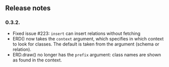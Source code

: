 ## Release notes
### 0.3.2.   
* Fixed issue #223:  `insert` can insert relations without fetching
* ERD() now takes the `context` argument, which specifies in which context to look for classes. The default is taken from the argument (schema or relation).
* ERD.draw() no longer has the `prefix` argument: class names are shown as found in the context.
